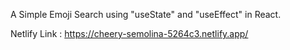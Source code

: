 A Simple Emoji Search using "useState" and "useEffect" in React.

Netlify Link : https://cheery-semolina-5264c3.netlify.app/
